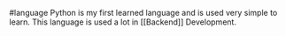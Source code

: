 #language
Python is my first learned language and is used very simple to learn. This language is used a lot in [[Backend]] Development.